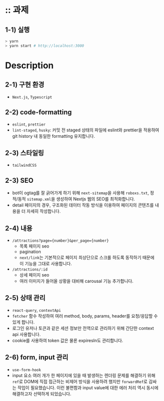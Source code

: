# :: 과제

## 1-1) 실행

```bash
> yarn
> yarn start # http://localhost:3000
```

# Description

## 2-1) 구현 환경

- `Next.js`, `Typescript`

## 2-2) code-formatting

- `eslint`, `prettier`
- `lint-staged`, `husky`: 커밋 전 staged 상태의 파일에 eslint와 prettier을 적용하여 git history 내 동일한 formatting 유지합니다.

## 2-3) 스타일링

- `tailwindCSS`

## 2-3) SEO

- bot이 ogtag를 잘 긁어가게 하기 위해 `next-sitemap`을 사용해 `roboxs.txt`, 정적/동적 `sitemap.xml`을 생성하여 Nextjs 웹의 SEO를 최적화합니다.
- detail 페이지의 경우, 구조화된 데이터 작동 방식을 이용하여 페이지의 콘텐츠를 내용을 더 자세히 작성합니다.

## 2-4) 내용

- `/attractions?page={number}&per_page={number}`
  - 목록 페이지 seo
  - pagination
  - `next/link`는 기본적으로 페이지 최상단으로 스크롤 하도록 동작하기 때문에 이 기능을 그대로 사용합니다.
- `/attractions/:id`
  - 상세 페이지 seo
  - 여러 이미지가 들어올 상황을 대비해 carousal 기능 추가합니다.

## 2-5) 상태 관리

- `react-query`, `contextApi`
- `fetcher` 함수 작성하여 여러 method, body, params, header를 요청/응답할 수 있게 합니다.
- 로그인 유저나 토큰과 같은 세션 정보만 전역으로 관리하기 위해 간단한 context api 사용합니다.
- cookie를 사용하여 token 값은 물론 expiresIn도 관리합니다.

## 2-6) form, input 관리

- `use-form-hook`
- input 요소 여러 개가 한 페이지에 있을 때 발생하는 렌더링 문제를 해결하기 위해 `ref`로 DOM에 직접 접근하는 비제어 방식을 사용하려 했지만 `forwardRef`로 감싸는 작업이 필요했습니다. 이런 불편함과 input value에 대한 에러 처리 역시 동시에 해결하고자 선택하게 되었습니다.
